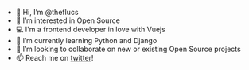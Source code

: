 - 👋 Hi, I’m @theflucs
- 👀 I’m interested in Open Source
- 💻 I'm a frontend developer in love with Vuejs
- 🌱 I’m currently learning Python and Django
- 💞️ I’m looking to collaborate on new or existing Open Source projects
- 📫 Reach me on [twitter](https://twitter.com/the_flucs)!
